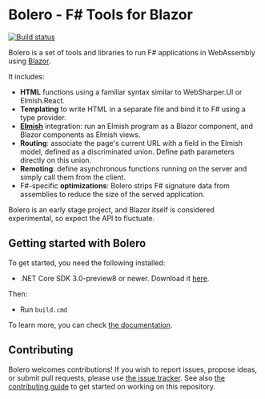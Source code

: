 # Bolero - F# Tools for Blazor

[![Build status](https://ci.appveyor.com/api/projects/status/7vdtq7mkef04bbqq/branch/master?svg=true)](https://ci.appveyor.com/project/IntelliFactory/bolero)

Bolero is a set of tools and libraries to run F# applications in WebAssembly using [Blazor](https://blazor.net/).

It includes:

* **HTML** functions using a familiar syntax similar to WebSharper.UI or Elmish.React.
* **Templating** to write HTML in a separate file and bind it to F# using a type provider.
* [**Elmish**](https://elmish.github.io/elmish/) integration: run an Elmish program as a Blazor component, and Blazor components as Elmish views.
* **Routing**: associate the page's current URL with a field in the Elmish model, defined as a discriminated union. Define path parameters directly on this union.
* **Remoting**: define asynchronous functions running on the server and simply call them from the client.
* F#-specific **optimizations**: Bolero strips F# signature data from assemblies to reduce the size of the served application.

Bolero is an early stage project, and Blazor itself is considered experimental, so expect the API to fluctuate.

## Getting started with Bolero

To get started, you need the following installed:

* .NET Core SDK 3.0-preview8 or newer. Download it [here](https://dotnet.microsoft.com/download/dotnet-core/3.0).

Then:

* Run `build.cmd`

To learn more, you can check [the documentation](https://fsbolero.io/docs).

## Contributing

Bolero welcomes contributions! If you wish to report issues, propose ideas, or submit pull requests, please use [the issue tracker](https://github.com/intellifactory/bolero). See also [the contributing guide](https://github.com/intellifactory/Bolero/blob/master/CONTRIBUTING.md) to get started on working on this repository.
